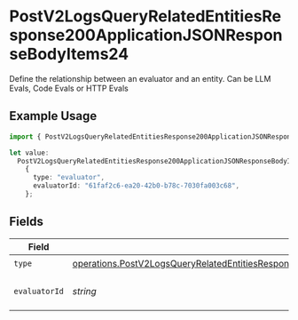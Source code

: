 # PostV2LogsQueryRelatedEntitiesResponse200ApplicationJSONResponseBodyItems24

Define the relationship between an evaluator and an entity. Can be LLM Evals, Code Evals or HTTP Evals

## Example Usage

```typescript
import { PostV2LogsQueryRelatedEntitiesResponse200ApplicationJSONResponseBodyItems24 } from "orq-poc-typescript-multi-env-version/models/operations";

let value:
  PostV2LogsQueryRelatedEntitiesResponse200ApplicationJSONResponseBodyItems24 =
    {
      type: "evaluator",
      evaluatorId: "61faf2c6-ea20-42b0-b78c-7030fa003c68",
    };
```

## Fields

| Field                                                                                                                                                                                                                | Type                                                                                                                                                                                                                 | Required                                                                                                                                                                                                             | Description                                                                                                                                                                                                          |
| -------------------------------------------------------------------------------------------------------------------------------------------------------------------------------------------------------------------- | -------------------------------------------------------------------------------------------------------------------------------------------------------------------------------------------------------------------- | -------------------------------------------------------------------------------------------------------------------------------------------------------------------------------------------------------------------- | -------------------------------------------------------------------------------------------------------------------------------------------------------------------------------------------------------------------- |
| `type`                                                                                                                                                                                                               | [operations.PostV2LogsQueryRelatedEntitiesResponse200ApplicationJSONResponseBodyItems2Evals14Type](../../models/operations/postv2logsqueryrelatedentitiesresponse200applicationjsonresponsebodyitems2evals14type.md) | :heavy_check_mark:                                                                                                                                                                                                   | N/A                                                                                                                                                                                                                  |
| `evaluatorId`                                                                                                                                                                                                        | *string*                                                                                                                                                                                                             | :heavy_check_mark:                                                                                                                                                                                                   | The id of the resource                                                                                                                                                                                               |